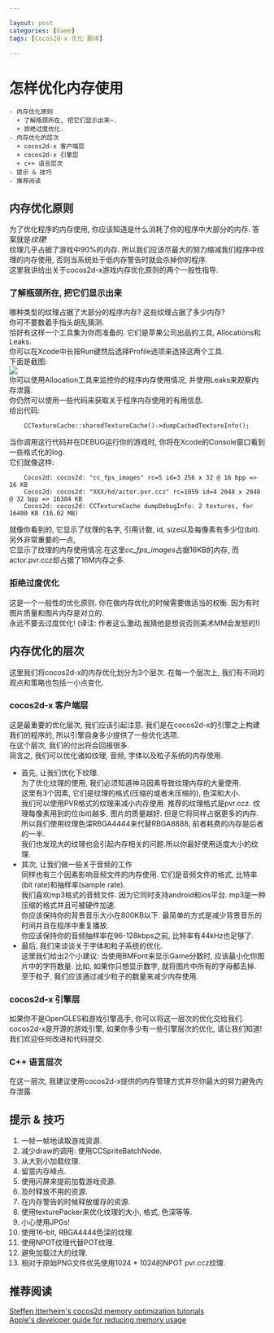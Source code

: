 ```yaml
---

layout: post
categories: [Game]
tags: [Cocos2d-x 优化 翻译]

---
```


# 怎样优化内存使用  
    - 内存优化原则  
      + 了解瓶颈所在, 把它们显示出来~.  
      + 拒绝过度优化.  
    - 内存优化的层次  
      + cocos2d-x 客户端层  
      + cocos2d-x 引擎层  
      + c++ 语言层次  
    - 提示 & 技巧  
    - 推荐阅读  

## 内存优化原则  
为了优化程序的内存使用, 你应该知道是什么消耗了你的程序中大部分的内存. 答案就是*纹理*!  
纹理几乎占据了游戏中90%的内存. 所以我们应该尽最大的努力缩减我们程序中纹理的内存使用, 
否则当系统处于低内存警告时就会杀掉你的程序.  
这里我讲给出关于cocos2d-x游戏内存优化原则的两个一般性指导.  

### 了解瓶颈所在, 把它们显示出来  
哪种类型的纹理占据了大部分的程序内存? 这些纹理占据了多少内存?  
你可不要数着手指头胡乱猜测.  
恰好有这样一个工具集为你而准备的. 它们是苹果公司出品的工具, Allocations和Leaks.  
你可以在Xcode中长按Run键然后选择Profile选项来选择这两个工具.  
下面是截图:  
![](https://raw.github.com/ellochen/Img-store/master/instruments.jpeg)  
你可以使用Allocation工具来监控你的程序内存使用情况, 并使用Leaks来观察内存泄露.  
你仍然可以使用一些代码来获取关于程序内存使用的有用信息.  
给出代码:  

        CCTextureCache::sharedTextureCache()->dumpCachedTextureInfo();  

当你调用这行代码并在DEBUG运行你的游戏时, 你将在Xcode的Console窗口看到一些格式化的log.  
它们就像这样:  

        Cocos2d: cocos2d: "cc_fps_images" rc=5 id=3 256 x 32 @ 16 bpp => 16 KB
        Cocos2d: cocos2d: "XXX/hd/actor.pvr.ccz" rc=1059 id=4 2048 x 2048 @ 32 bpp => 16384 KB
        Cocos2d: cocos2d: CCTextureCache dumpDebugInfo: 2 textures, for 16400 KB (16.02 MB)
        
就像你看到的, 它显示了纹理的名字, 引用计数, id, size以及每像素有多少位(bit). 另外非常重要的一点,   
它显示了纹理的内存使用情况.在这里*cc_fps_images*占据16KB的内存, 而actor.pvr.ccz却占据了16M内存之多.  

### 拒绝过度优化  
这是一个一般性的优化原则. 你在做内存优化的时候需要做适当的权衡. 因为有时图片质量和图片内存是对立的.  
永远不要去过度优化!  (译注: 作者这么激动,我猜他是想说否则美术MM会发怒的!)  

## 内存优化的层次  
这里我们将cocos2d-x的内存优化划分为3个层次. 在每一个层次上, 我们有不同的观点和策略也包括一小点变化.  

### cocos2d-x 客户端层  
这是最重要的优化层次, 我们应该引起注意. 我们是在cocos2d-x的引擎之上构建我们的程序的, 所以引擎自身多少提供了一些优化选项.  
在这个层次, 我们的付出将会回报很多.  
简言之, 我们可以优化诸如纹理, 音频, 字体以及粒子系统的内存使用.  

- 首先, 让我们优化下纹理.  
为了优化纹理的使用, 我们必须知道神马因素导致纹理内存的大量使用.  
这里有3个因素, 它们是纹理的格式(压缩的或者未压缩的), 色深和大小.  
我们可以使用PVR格式的纹理来减小内存使用. 推荐的纹理格式是pvr.ccz. 
纹理每像素用到的位(bit)越多, 图片的质量越好. 但是它将同样占据更多的内存.  
所以我们使用纹理色深RBGA4444来代替RBGA8888, 前者耗费的内存是后者的一半.  
我们也发现大的纹理也会引起内存相关的问题.所以你最好使用适度大小的纹理.  
- 其次, 让我们做一些关于音频的工作  
同样也有三个因素影响音频文件的内存使用. 它们是音频文件的格式, 比特率(bit rate)和抽样率(sample rate).  
我们喜欢mp3格式的音频文件. 因为它同时支持android和ios平台. mp3是一种压缩的格式并且可被硬件加速.  
你应该保持你的背景音乐大小在800KB以下. 最简单的方式是减少背景音乐的时间并且在程序中重复播放.  
你应该保持你的音频抽样率在96-128kbps之前, 比特率有44kHz也足够了.  
- 最后, 我们来谈谈关于字体和粒子系统的优化.  
这里我们给出2个小建议: 当使用BMFont来显示Game分数时, 应该最小化你图片中的字符数量. 比如, 
如果你只想显示数字, 就将图片中所有的字母都去掉.  
至于粒子, 我们应该通过减少粒子的数量来减少内存使用.  

### cocos2d-x 引擎层  
如果你不是OpenGLES和游戏引擎高手, 你可以将这一层次的优化交给我们.  
cocos2d-x是开源的游戏引擎, 如果你多少有一些引擎层次的优化, 请让我们知道!  
我们欢迎任何改进和代码提交.  

### C++ 语言层次  
在这一层次, 我建议使用cocos2d-x提供的内存管理方式并尽你最大的努力避免内存泄露.  

## 提示 & 技巧  
1. 一帧一帧地读取游戏资源.  
2. 减少draw的调用: 使用CCSpriteBatchNode.  
3. 从大到小加载纹理.  
4. 留意内存峰点.  
5. 使用闪屏来提前加载游戏资源.  
6. 及时释放不用的资源.  
7. 在内存警告的时候释放缓存的资源.  
8. 使用texturePacker来优化纹理的大小, 格式, 色深等等.  
9. 小心使用JPGs!  
10. 使用16-bit, RBGA4444色深的纹理.  
11. 使用NPOT纹理代替POT纹理.  
12. 避免加载过大的纹理.  
13. 相对于原始PNG文件优先使用1024 * 1024的NPOT pvr.ccz纹理.  

## 推荐阅读
[Steffen Itterheim's cocos2d memory optimization tutorials](http://www.cocos2d-x.org/projects/cocos2d-x/wiki/How_to_optimise_memory_usage)  
[Apple's developer guide for reducing memory usage](http://www.cocos2d-x.org/projects/cocos2d-x/wiki/How_to_optimise_memory_usage)  
